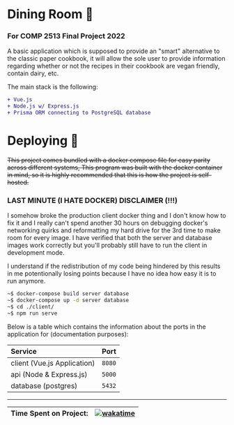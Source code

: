 # Dining Room 🍴
### For COMP 2513 Final Project 2022

A basic application which is supposed to provide an "smart" alternative to the classic paper cookbook, it will allow the sole user to provide information regarding whether or not the recipes in their cookbook are vegan friendly, contain dairy, etc.

The main stack is the following:
```diff
+ Vue.js
+ Node.js w/ Express.js
+ Prisma ORM connecting to PostgreSQL database
```

# Deploying 🚀

~~This project comes bundled with a docker compose file for easy parity across different systems, This program was built with the docker container in mind, so it is highly recommended that this is how the project is self-hosted.~~


### LAST MINUTE (I HATE DOCKER) DISCLAIMER (!!!)
I somehow broke the production client docker thing and I don't know how to fix it and I really can't spend another 30 hours on debugging docker's networking quirks and reformatting my hard drive for the 3rd time to make room for every image. I have verified that both the server and database images work correctly but you'll probably still have to run the client in development mode.

I understand if the redistribution of my code being hindered by this results in me potentionally losing points because I have no idea how easy it is to run anymore.

```sh
~$ docker-compose build server database
~$ docker-compose up -d server database
~$ cd ./client/ 
~$ npm run serve 
```

Below is a table which contains the information about the ports in the application for (documentation purposes):

| Service | Port |
| :------ | :--- |
| client (Vue.js Application) | `8080` |
| api (Node & Express.js) | `5000` |
| database (postgres) | `5432` | 

---

| Time Spent on Project: | [![wakatime](https://wakatime.com/badge/user/863c0ea9-1f76-4628-9b82-b32d093ded49/project/4a6f5b29-db02-4a00-8e51-49b3dde3f127.svg)](https://wakatime.com/badge/user/863c0ea9-1f76-4628-9b82-b32d093ded49/project/4a6f5b29-db02-4a00-8e51-49b3dde3f127) |
| :--- | :---: |

